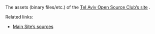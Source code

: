 The assets (binary files/etc.) of the
[Tel Aviv Open Source Club’s site](http://www.cs.tau.ac.il/telux/) .

Related links:

- [Main Site’s sources](https://bitbucket.org/shlomif/tel-aviv-open-source-clubs-site)

